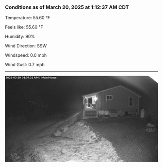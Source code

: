 ### Conditions as of March 20, 2025 at 1:12:37 AM CDT 

Temperature: 55.60 &deg;F

Feels like: 55.60 &deg;F

Humidity: 90%

Wind Direction: SSW

Windspeed: 0.0 mph

Wind Gust: 0.7 mph

---

<img src="./images/latest.jpeg"/>

